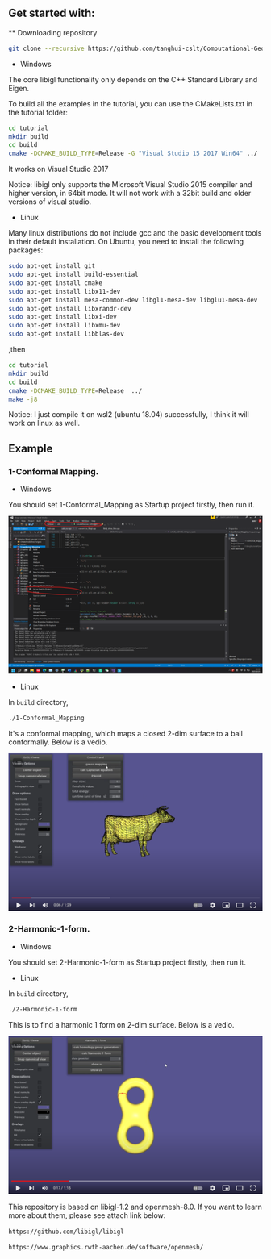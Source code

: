 
## Get started with:

** Downloading repository
```bash
git clone --recursive https://github.com/tanghui-cslt/Computational-Geometry.git
```

* Windows

The core libigl functionality only depends on the C++ Standard Library and
Eigen.

To build all the examples in the tutorial, you can use the CMakeLists.txt in the tutorial folder:


```bash
cd tutorial
mkdir build
cd build
cmake -DCMAKE_BUILD_TYPE=Release -G "Visual Studio 15 2017 Win64" ../
```

It works on Visual Studio 2017

Notice: libigl only supports the Microsoft Visual Studio 2015 compiler and higher version, in 64bit mode. It will not work with a 32bit build and  older versions of visual studio.


* Linux

Many linux distributions do not include gcc and the basic development tools in their default installation. On Ubuntu, you need to install the following packages:

```bash
sudo apt-get install git
sudo apt-get install build-essential
sudo apt-get install cmake
sudo apt-get install libx11-dev
sudo apt-get install mesa-common-dev libgl1-mesa-dev libglu1-mesa-dev
sudo apt-get install libxrandr-dev
sudo apt-get install libxi-dev
sudo apt-get install libxmu-dev
sudo apt-get install libblas-dev
```

,then 

```bash
cd tutorial
mkdir build
cd build
cmake -DCMAKE_BUILD_TYPE=Release  ../
make -j8
```

Notice: I just compile it on wsl2 (ubuntu 18.04) successfully,  I think it will work on linux as well.

## Example

### 1-Conformal Mapping.

* Windows

You should set 1-Conformal_Mapping as Startup project firstly, then run it.

![](./setting-1.png)

* Linux 

In `build` directory, 

```bash
./1-Conformal_Mapping
```

It's a conformal mapping, which maps a closed 2-dim surface to a ball conformally. Below is a vedio.


[![Watch the video](conformal.png)](https://www.youtube.com/watch?v=EH7h7xJbSqo)


### 2-Harmonic-1-form.

* Windows

You should set 2-Harmonic-1-form as Startup project firstly,  then run it.


* Linux 

In `build` directory, 

```bash
./2-Harmonic-1-form
```

This is to find a harmonic 1 form on 2-dim surface. Below is a vedio.

[![Watch the video](./1_form.png)](https://youtu.be/pc_lQX7eLd4)




This repository is based on libigl-1.2 and openmesh-8.0. If you want to learn more about them, please see attach link below:

`https://github.com/libigl/libigl`

`https://www.graphics.rwth-aachen.de/software/openmesh/` 
 
